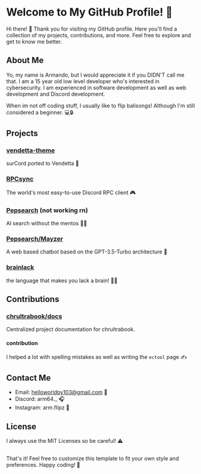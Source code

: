 # Welcome to My GitHub Profile! 👋

Hi there! 👋 Thank you for visiting my GitHub profile. Here you'll find a collection of my projects, contributions, and more. Feel free to explore and get to know me better.

## About Me

Yo, my name is Armando, but I would appreciate it if you DIDN'T call me that. I am a 15 year old low level developer who's interested in cybersecurity. I am experienced in software development as well as web development and Discord development.

When im not off coding stuff, I usually like to flip balisongs! Although I'm still considered a beginner. 💻🔒

## Projects

### [vendetta-theme](https://github.com/armature64/vendetta-theme)
surCord ported to Vendetta 🌙

### [RPCsync](https://github.com/armature64/RPCsync)
The world's most easy-to-use Discord RPC client 🎮

### [Pepsearch](https://pepsearch.xyz) (not working rn)
AI search without the mentos 🕵️‍♂️

### [Pepsearch/Mayzer](https://github.com/Pepsearch/Mayzer)
A web based chatbot based on the GPT-3.5-Turbo architecture 🤖

### [brainlack](https://github.com/armature64/brainlack)
the language that makes you lack a brain! 🧠❌

## Contributions

### [chrultrabook/docs](https://github.com/chrultrabook/docs)
Centralized project documentation for chrultrabook.

#### contribution
I helped a lot with spelling mistakes as well as writing the `ectool` page ✍️

## Contact Me

- Email: helloworldpy103@gmail.com 📧
- Discord: arm64._ 🎧
- Instagram: arm.flipz 📸

## License

I always use the MIT Licenses so be careful! ⚠️

##
That's it! Feel free to customize this template to fit your own style and preferences. Happy coding! 🚀
